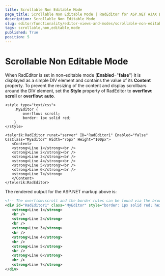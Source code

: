 ```yaml
---
title: Scrollable Non Editable Mode
page_title: Scrollable Non Editable Mode | RadEditor for ASP.NET AJAX Documentation
description: Scrollable Non Editable Mode
slug: editor/functionality/editor-views-and-modes/scrollable-non-editable-mode
tags: scrollable,non,editable,mode
published: True
position: 5
---
```


# Scrollable Non Editable Mode

When RadEditor is set in non-editable mode (**Enabled**="**false**") it is displayed as a simple DIV element and contains the value of its **Content** property. To prevent the resizing of the content and display scrollbars around the DIV element, set the **Style** property of RadEditor to **overflow: scroll** or **overflow: auto**.

````ASP.NET
<style type="text/css">
	.MyEditor {
		overflow: scroll;
		border: 1px solid red;
	}
</style>

<telerik:RadEditor runat="server" ID="RadEditor1" Enabled="false" CssClass="MyEditor" Width="75px" Height="100px">
   <Content>
   <strong>Line 1</strong><br />
   <strong>Line 2</strong><br />
   <strong>Line 3</strong><br />
   <strong>Line 4</strong><br />
   <strong>Line 5</strong><br />
   <strong>Line 6</strong><br />
   <strong>Line 7</strong>
   </Content>
</telerik:RadEditor> 
````


The rendered output for the ASP.NET markup above is:

````XML
<!-- The overflow:scroll and the border rules can be found via the browser's HTML inspector as they do not exist as inline styles -->
<div id="RadEditor1" class="MyEditor" style="border: 1px solid red; height: 100px; width: 75px;">
   <strong>Line 1</strong>
   <br />
   <strong>Line 2</strong>
   <br />
   <strong>Line 3</strong>
   <br />
   <strong>Line 4</strong>
   <br />
   <strong>Line 5</strong>
   <br />
   <strong>Line 6</strong>
   <br />
   <strong>Line 7</strong>
</div> 
````


